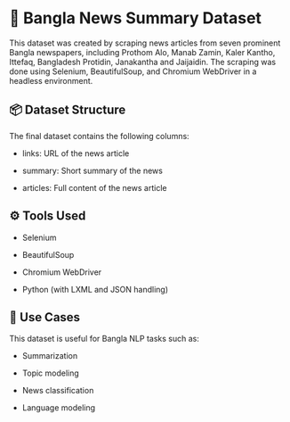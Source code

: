 # 📰 Bangla News Summary Dataset

This dataset was created by scraping news articles from seven prominent Bangla newspapers, including Prothom Alo, Manab Zamin, Kaler Kantho, Ittefaq, Bangladesh Protidin, Janakantha and Jaijaidin. The scraping was done using Selenium, BeautifulSoup, and Chromium WebDriver in a headless environment.

## 📦 Dataset Structure

The final dataset contains the following columns:

- links: URL of the news article

- summary: Short summary of the news

- articles: Full content of the news article

## ⚙️ Tools Used

- Selenium

- BeautifulSoup

- Chromium WebDriver

- Python (with LXML and JSON handling)

## 🚀 Use Cases

This dataset is useful for Bangla NLP tasks such as:

- Summarization

- Topic modeling

- News classification

- Language modeling

